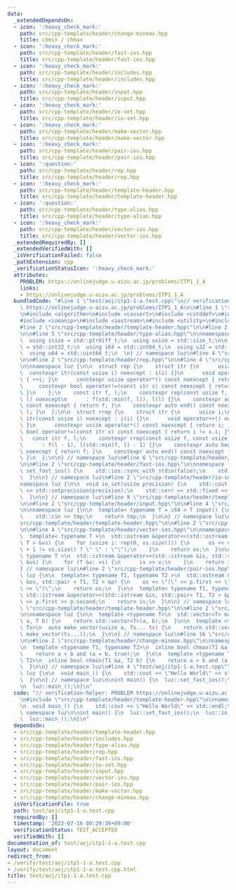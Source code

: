 ```yaml
---
data:
  _extendedDependsOn:
  - icon: ':heavy_check_mark:'
    path: src/cpp-template/header/change-minmax.hpp
    title: chmin / chmax
  - icon: ':heavy_check_mark:'
    path: src/cpp-template/header/fast-ios.hpp
    title: src/cpp-template/header/fast-ios.hpp
  - icon: ':heavy_check_mark:'
    path: src/cpp-template/header/includes.hpp
    title: src/cpp-template/header/includes.hpp
  - icon: ':heavy_check_mark:'
    path: src/cpp-template/header/input.hpp
    title: src/cpp-template/header/input.hpp
  - icon: ':heavy_check_mark:'
    path: src/cpp-template/header/io-set.hpp
    title: src/cpp-template/header/io-set.hpp
  - icon: ':heavy_check_mark:'
    path: src/cpp-template/header/make-vector.hpp
    title: src/cpp-template/header/make-vector.hpp
  - icon: ':heavy_check_mark:'
    path: src/cpp-template/header/pair-ios.hpp
    title: src/cpp-template/header/pair-ios.hpp
  - icon: ':question:'
    path: src/cpp-template/header/rep.hpp
    title: src/cpp-template/header/rep.hpp
  - icon: ':heavy_check_mark:'
    path: src/cpp-template/header/template-header.hpp
    title: src/cpp-template/header/template-header.hpp
  - icon: ':question:'
    path: src/cpp-template/header/type-alias.hpp
    title: src/cpp-template/header/type-alias.hpp
  - icon: ':heavy_check_mark:'
    path: src/cpp-template/header/vector-ios.hpp
    title: src/cpp-template/header/vector-ios.hpp
  _extendedRequiredBy: []
  _extendedVerifiedWith: []
  _isVerificationFailed: false
  _pathExtension: cpp
  _verificationStatusIcon: ':heavy_check_mark:'
  attributes:
    PROBLEM: https://onlinejudge.u-aizu.ac.jp/problems/ITP1_1_A
    links:
    - https://onlinejudge.u-aizu.ac.jp/problems/ITP1_1_A
  bundledCode: "#line 1 \"test/aoj/itp1-1-a.test.cpp\"\n// verification-helper: PROBLEM\
    \ https://onlinejudge.u-aizu.ac.jp/problems/ITP1_1_A\n\n#line 1 \"src/cpp-template/header/includes.hpp\"\
    \n#include <algorithm>\n#include <cassert>\n#include <cstddef>\n#include <cstdint>\n\
    #include <iomanip>\n#include <iostream>\n#include <utility>\n#include <vector>\n\
    #line 2 \"src/cpp-template/header/template-header.hpp\"\n\n#line 2 \"src/cpp-template/header/type-alias.hpp\"\
    \n\n#line 5 \"src/cpp-template/header/type-alias.hpp\"\n\nnamespace luz {\n\n\
    \  using isize = std::ptrdiff_t;\n  using usize = std::size_t;\n\n  using i32\
    \ = std::int32_t;\n  using i64 = std::int64_t;\n  using u32 = std::uint32_t;\n\
    \  using u64 = std::uint64_t;\n  \n} // namespace luz\n#line 4 \"src/cpp-template/header/template-header.hpp\"\
    \n\n#line 2 \"src/cpp-template/header/rep.hpp\"\n\n#line 4 \"src/cpp-template/header/rep.hpp\"\
    \n\nnamespace luz {\n\n  struct rep {\n    struct itr {\n      usize i;\n    \
    \  constexpr itr(const usize i) noexcept : i(i) {}\n      void operator++() noexcept\
    \ { ++i; }\n      constexpr usize operator*() const noexcept { return i; }\n \
    \     constexpr bool operator!=(const itr x) const noexcept { return i != x.i;\
    \ }\n    };\n    const itr f, l;\n    constexpr rep(const usize f, const usize\
    \ l) noexcept\n      : f(std::min(f, l)), l(l) {}\n    constexpr auto begin()\
    \ const noexcept { return f; }\n    constexpr auto end() const noexcept { return\
    \ l; }\n  };\n\n  struct rrep {\n    struct itr {\n      usize i;\n      constexpr\
    \ itr(const usize i) noexcept : i(i) {}\n      void operator++() noexcept { --i;\
    \ }\n      constexpr usize operator*() const noexcept { return i; }\n      constexpr\
    \ bool operator!=(const itr x) const noexcept { return i != x.i; }\n    };\n \
    \   const itr f, l;\n    constexpr rrep(const usize f, const usize l) noexcept\n\
    \      : f(l - 1), l(std::min(f, l) - 1) {}\n    constexpr auto begin() const\
    \ noexcept { return f; }\n    constexpr auto end() const noexcept { return l;\
    \ }\n  };\n\n} // namespace luz\n#line 6 \"src/cpp-template/header/template-header.hpp\"\
    \n\n#line 2 \"src/cpp-template/header/fast-ios.hpp\"\n\nnamespace luz {\n\n  void\
    \ set_fast_ios() {\n    std::ios::sync_with_stdio(false);\n    std::cin.tie(nullptr);\n\
    \  }\n\n} // namespace luz\n#line 2 \"src/cpp-template/header/io-set.hpp\"\n\n\
    namespace luz {\n\n  void io_set(usize precision) {\n    std::cout << std::fixed\
    \ << std::setprecision(precision);\n    std::cerr << std::fixed << std::setprecision(precision);\n\
    \  }\n\n} // namespace luz\n#line 9 \"src/cpp-template/header/template-header.hpp\"\
    \n\n#line 2 \"src/cpp-template/header/input.hpp\"\n\n#line 4 \"src/cpp-template/header/input.hpp\"\
    \n\nnamespace luz {\n\n  template< typename T = i64 > T input() {\n    T tmp;\n\
    \    std::cin >> tmp;\n    return tmp;\n  }\n\n} // namespace luz\n#line 11 \"\
    src/cpp-template/header/template-header.hpp\"\n\n#line 2 \"src/cpp-template/header/vector-ios.hpp\"\
    \n\n#line 4 \"src/cpp-template/header/vector-ios.hpp\"\n\nnamespace luz {\n\n\
    \  template< typename T >\n  std::ostream &operator<<(std::ostream &os, std::vector<\
    \ T > &vs) {\n    for (usize i: rep(0, vs.size())) {\n      os << vs[i] << (i\
    \ + 1 != vs.size() ? \" \" : \"\");\n    }\n    return os;\n  }\n\n  template<\
    \ typename T >\n  std::istream &operator>>(std::istream &is, std::vector< T >\
    \ &vs) {\n    for (T &v: vs) {\n      is >> v;\n    }\n    return is;\n  }\n\n\
    } // namespace luz\n#line 2 \"src/cpp-template/header/pair-ios.hpp\"\n\nnamespace\
    \ luz {\n\n  template< typename T1, typename T2 >\n  std::ostream &operator<<(std::ostream\
    \ &os, std::pair < T1, T2 > &p) {\n    os << \"(\" << p.first << \", \" << p.second\
    \ << \")\";\n    return os;\n  }\n\n  template< typename T1, typename T2 >\n \
    \ std::istream &operator>>(std::istream &is, std::pair< T1, T2 > &p) {\n    is\
    \ >> p.first >> p.second;\n    return is;\n  }\n\n} // namespace luz\n#line 14\
    \ \"src/cpp-template/header/template-header.hpp\"\n\n#line 2 \"src/cpp-template/header/make-vector.hpp\"\
    \n\nnamespace luz {\n\n  template <typename T>\n  std::vector<T> make_vector(usize\
    \ a, T b) {\n    return std::vector<T>(a, b);\n  }\n\n  template <typename...\
    \ Ts>\n  auto make_vector(usize a, Ts... ts) {\n    return std::vector<decltype(make_vector(ts...))>(a,\
    \ make_vector(ts...));\n  }\n\n} // namespace luz\n#line 16 \"src/cpp-template/header/template-header.hpp\"\
    \n\n#line 2 \"src/cpp-template/header/change-minmax.hpp\"\n\nnamespace luz {\n\
    \n  template <typename T1, typename T2>\n  inline bool chmax(T1 &a, T2 b) {\n\
    \    return a < b and (a = b, true);\n  }\n\n  template <typename T1, typename\
    \ T2>\n  inline bool chmin(T1 &a, T2 b) {\n    return a > b and (a = b, true);\n\
    \  }\n\n} // namespace luz\n#line 4 \"test/aoj/itp1-1-a.test.cpp\"\n\nnamespace\
    \ luz {\n\n  void main_() {\n    std::cout << \"Hello World\" << std::endl;\n\
    \  }\n\n} // namespace luz\n\nint main() {\n  luz::set_fast_ios();\n  luz::io_set(15);\n\
    \n  luz::main_();\n}\n"
  code: "// verification-helper: PROBLEM https://onlinejudge.u-aizu.ac.jp/problems/ITP1_1_A\n\
    \n#include \"src/cpp-template/header/template-header.hpp\"\n\nnamespace luz {\n\
    \n  void main_() {\n    std::cout << \"Hello World\" << std::endl;\n  }\n\n} //\
    \ namespace luz\n\nint main() {\n  luz::set_fast_ios();\n  luz::io_set(15);\n\n\
    \  luz::main_();\n}\n"
  dependsOn:
  - src/cpp-template/header/template-header.hpp
  - src/cpp-template/header/includes.hpp
  - src/cpp-template/header/type-alias.hpp
  - src/cpp-template/header/rep.hpp
  - src/cpp-template/header/fast-ios.hpp
  - src/cpp-template/header/io-set.hpp
  - src/cpp-template/header/input.hpp
  - src/cpp-template/header/vector-ios.hpp
  - src/cpp-template/header/pair-ios.hpp
  - src/cpp-template/header/make-vector.hpp
  - src/cpp-template/header/change-minmax.hpp
  isVerificationFile: true
  path: test/aoj/itp1-1-a.test.cpp
  requiredBy: []
  timestamp: '2022-07-16 00:29:36+09:00'
  verificationStatus: TEST_ACCEPTED
  verifiedWith: []
documentation_of: test/aoj/itp1-1-a.test.cpp
layout: document
redirect_from:
- /verify/test/aoj/itp1-1-a.test.cpp
- /verify/test/aoj/itp1-1-a.test.cpp.html
title: test/aoj/itp1-1-a.test.cpp
---
```

